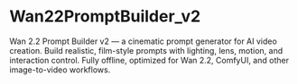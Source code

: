 # Wan22PromptBuilder_v2
Wan 2.2 Prompt Builder v2 — a cinematic prompt generator for AI video creation. Build realistic, film-style prompts with lighting, lens, motion, and interaction control. Fully offline, optimized for Wan 2.2, ComfyUI, and other image-to-video workflows.

